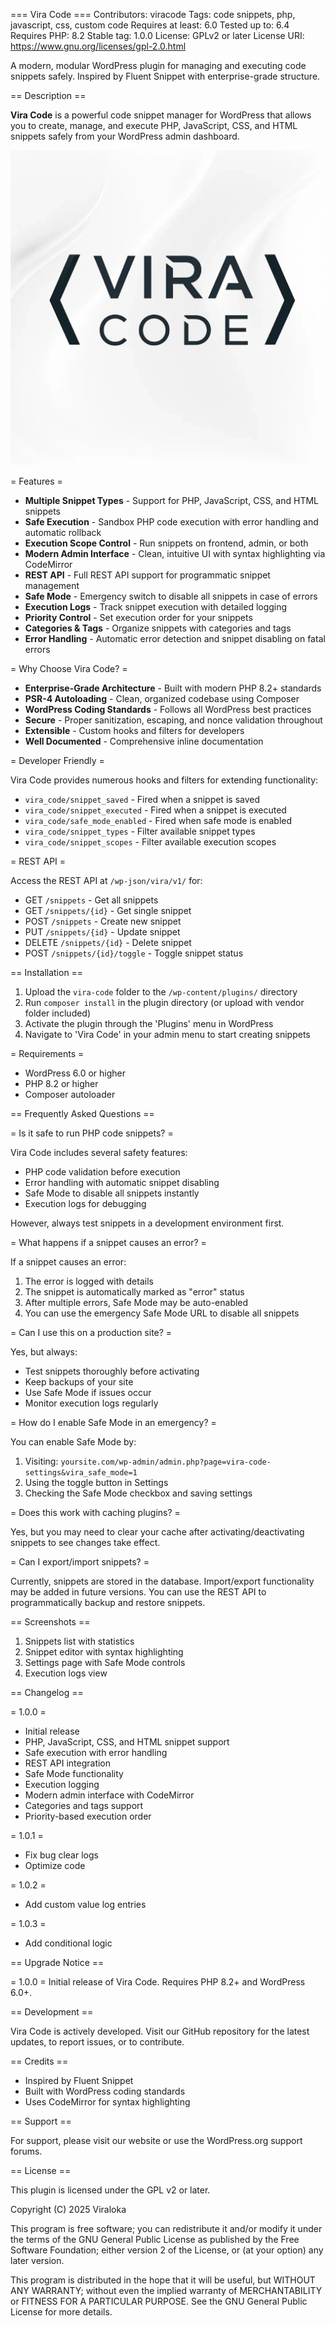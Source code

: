 === Vira Code ===
Contributors: viracode
Tags: code snippets, php, javascript, css, custom code
Requires at least: 6.0
Tested up to: 6.4
Requires PHP: 8.2
Stable tag: 1.0.0
License: GPLv2 or later
License URI: https://www.gnu.org/licenses/gpl-2.0.html

A modern, modular WordPress plugin for managing and executing code snippets safely. Inspired by Fluent Snippet with enterprise-grade structure.

== Description ==

**Vira Code** is a powerful code snippet manager for WordPress that allows you to create, manage, and execute PHP, JavaScript, CSS, and HTML snippets safely from your WordPress admin dashboard.

<img src="https://github.com/sinarkreasi/vira-code/blob/main/resources/viracode.webp"></a>

= Features =

* **Multiple Snippet Types** - Support for PHP, JavaScript, CSS, and HTML snippets
* **Safe Execution** - Sandbox PHP code execution with error handling and automatic rollback
* **Execution Scope Control** - Run snippets on frontend, admin, or both
* **Modern Admin Interface** - Clean, intuitive UI with syntax highlighting via CodeMirror
* **REST API** - Full REST API support for programmatic snippet management
* **Safe Mode** - Emergency switch to disable all snippets in case of errors
* **Execution Logs** - Track snippet execution with detailed logging
* **Priority Control** - Set execution order for your snippets
* **Categories & Tags** - Organize snippets with categories and tags
* **Error Handling** - Automatic error detection and snippet disabling on fatal errors

= Why Choose Vira Code? =

* **Enterprise-Grade Architecture** - Built with modern PHP 8.2+ standards
* **PSR-4 Autoloading** - Clean, organized codebase using Composer
* **WordPress Coding Standards** - Follows all WordPress best practices
* **Secure** - Proper sanitization, escaping, and nonce validation throughout
* **Extensible** - Custom hooks and filters for developers
* **Well Documented** - Comprehensive inline documentation

= Developer Friendly =

Vira Code provides numerous hooks and filters for extending functionality:

* `vira_code/snippet_saved` - Fired when a snippet is saved
* `vira_code/snippet_executed` - Fired when a snippet is executed
* `vira_code/safe_mode_enabled` - Fired when safe mode is enabled
* `vira_code/snippet_types` - Filter available snippet types
* `vira_code/snippet_scopes` - Filter available execution scopes

= REST API =

Access the REST API at `/wp-json/vira/v1/` for:

* GET `/snippets` - Get all snippets
* GET `/snippets/{id}` - Get single snippet
* POST `/snippets` - Create new snippet
* PUT `/snippets/{id}` - Update snippet
* DELETE `/snippets/{id}` - Delete snippet
* POST `/snippets/{id}/toggle` - Toggle snippet status

== Installation ==

1. Upload the `vira-code` folder to the `/wp-content/plugins/` directory
2. Run `composer install` in the plugin directory (or upload with vendor folder included)
3. Activate the plugin through the 'Plugins' menu in WordPress
4. Navigate to 'Vira Code' in your admin menu to start creating snippets

= Requirements =

* WordPress 6.0 or higher
* PHP 8.2 or higher
* Composer autoloader

== Frequently Asked Questions ==

= Is it safe to run PHP code snippets? =

Vira Code includes several safety features:
- PHP code validation before execution
- Error handling with automatic snippet disabling
- Safe Mode to disable all snippets instantly
- Execution logs for debugging

However, always test snippets in a development environment first.

= What happens if a snippet causes an error? =

If a snippet causes an error:
1. The error is logged with details
2. The snippet is automatically marked as "error" status
3. After multiple errors, Safe Mode may be auto-enabled
4. You can use the emergency Safe Mode URL to disable all snippets

= Can I use this on a production site? =

Yes, but always:
- Test snippets thoroughly before activating
- Keep backups of your site
- Use Safe Mode if issues occur
- Monitor execution logs regularly

= How do I enable Safe Mode in an emergency? =

You can enable Safe Mode by:
1. Visiting: `yoursite.com/wp-admin/admin.php?page=vira-code-settings&vira_safe_mode=1`
2. Using the toggle button in Settings
3. Checking the Safe Mode checkbox and saving settings

= Does this work with caching plugins? =

Yes, but you may need to clear your cache after activating/deactivating snippets to see changes take effect.

= Can I export/import snippets? =

Currently, snippets are stored in the database. Import/export functionality may be added in future versions. You can use the REST API to programmatically backup and restore snippets.

== Screenshots ==

1. Snippets list with statistics
2. Snippet editor with syntax highlighting
3. Settings page with Safe Mode controls
4. Execution logs view

== Changelog ==

= 1.0.0 =
* Initial release
* PHP, JavaScript, CSS, and HTML snippet support
* Safe execution with error handling
* REST API integration
* Safe Mode functionality
* Execution logging
* Modern admin interface with CodeMirror
* Categories and tags support
* Priority-based execution order

= 1.0.1 =
* Fix bug clear logs
* Optimize code

= 1.0.2 =
* Add custom value log entries

= 1.0.3 =
* Add conditional logic

== Upgrade Notice ==

= 1.0.0 =
Initial release of Vira Code. Requires PHP 8.2+ and WordPress 6.0+.

== Development ==

Vira Code is actively developed. Visit our GitHub repository for the latest updates, to report issues, or to contribute.

== Credits ==

* Inspired by Fluent Snippet
* Built with WordPress coding standards
* Uses CodeMirror for syntax highlighting

== Support ==

For support, please visit our website or use the WordPress.org support forums.

== License ==

This plugin is licensed under the GPL v2 or later.

Copyright (C) 2025 Viraloka

This program is free software; you can redistribute it and/or modify
it under the terms of the GNU General Public License as published by
the Free Software Foundation; either version 2 of the License, or
(at your option) any later version.

This program is distributed in the hope that it will be useful,
but WITHOUT ANY WARRANTY; without even the implied warranty of
MERCHANTABILITY or FITNESS FOR A PARTICULAR PURPOSE. See the
GNU General Public License for more details.
